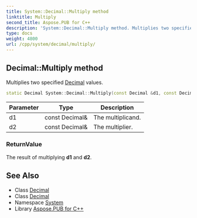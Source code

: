 ```yaml
---
title: System::Decimal::Multiply method
linktitle: Multiply
second_title: Aspose.PUB for C++
description: 'System::Decimal::Multiply method. Multiplies two specified Decimal values in C++.'
type: docs
weight: 4800
url: /cpp/system/decimal/multiply/
---
```

## Decimal::Multiply method


Multiplies two specified [Decimal](../) values.

```cpp
static Decimal System::Decimal::Multiply(const Decimal &d1, const Decimal &d2)
```


| Parameter | Type | Description |
| --- | --- | --- |
| d1 | const Decimal\& | The multiplicand. |
| d2 | const Decimal\& | The multiplier. |

### ReturnValue

The result of multiplying **d1** and **d2**.

## See Also

* Class [Decimal](../)
* Class [Decimal](../)
* Namespace [System](../../)
* Library [Aspose.PUB for C++](../../../)
